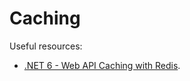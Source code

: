 # Caching

Useful resources:

- [.NET 6 - Web API Caching with Redis](https://youtu.be/6HZVu3kGOrg).
